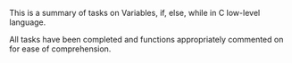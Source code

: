 This is a summary of tasks on Variables, if, else, while in C low-level language.

All tasks have been completed and functions appropriately commented on for ease of comprehension.
